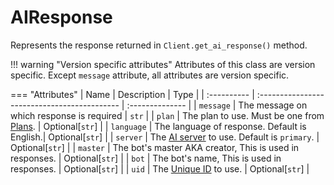 # AIResponse

Represents the response returned in `Client.get_ai_response()` method.

!!! warning "Version specific attributes"
    Attributes of this class are version specific. Except `message` attribute, all attributes are version specific.

=== "Attributes"
    | Name        | Description                                  | Type            | 
    | :---------- | :------------------------------------------- | :-------------- |
    | `message`   | The message on which response is required    | `str`           |
    | `plan`      | The plan to use. Must be one from [Plans](../topics/lists.md#plans).     | Optional[`str`] |
    | `language`  | The language of response. Default is English.| Optional[`str`] |
    | `server`    | The [AI server](../topics/lists.md#ai-servers) to use. Default is `primary`.  | Optional[`str`] |
    | `master`    | The bot's master AKA creator, This is used in responses. | Optional[`str`] |
    | `bot`    | The bot's name, This is used in responses. | Optional[`str`] |
    | `uid`    | The [Unique ID](../topics/unique-id.md) to use. | Optional[`str`] |

